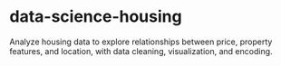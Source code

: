 # data-science-housing
Analyze housing data to explore relationships between price, property features, and location, with data cleaning, visualization, and encoding.
